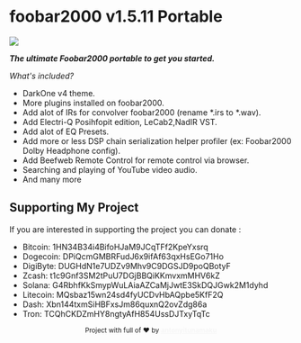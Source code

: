 # foobar2000 v1.5.11 Portable #

![](https://github.com//foobar2000/blob/master/preview.png)

_**The ultimate Foobar2000 portable to get you started.**_

*What's included?*

- DarkOne v4 theme.
- More plugins installed on foobar2000.
- Add alot of IRs for convolver foobar2000 (rename *.irs to *.wav).
- Add Electri-Q Posihfopit edition, LeCab2,NadIR VST.
- Add alot of EQ Presets.
- Add more or less DSP chain serialization helper profiler (ex: Foobar2000 Dolby Headphone config).
- Add Beefweb Remote Control for remote control via browser.
- Searching and playing of YouTube video audio.
- And many more

## Supporting My Project

If you are interested in supporting the project you can donate :
 - Bitcoin: 1HN34B34i4BifoHJaM9JCqTFf2KpeYxsrq
 - Dogecoin: DPiQcmGMBRFudJ6x9ifAf63qxHsEGo71Ho
 - DigiByte: DUGHdN1e7UDZv9Mhv9C9DGSJD9poQBotyF
 - Zcash: t1c9Gnf3SM2tPuU7DGjBBQiKKmvxmMHV6kZ
 - Solana: G4RbhfKkSmypWuLAiaAZCaMjJwtE3SkDQJGwk2M1dyhd
 - Litecoin: MQsbaz15wn24sd4fyUCDvHbAQpbe5KfF2Q
 - Dash: Xbn144txmSiHBFxsJm86quxnQ2ovZdg86a
 - Tron: TCQhCKDZmHY8ngtyAfH854UssDJTxyTqTc


<div align="center">
  <sub>Project with full of ❤ by <a href=https://bearhero.tk target=_blank style=color:#f6f6f6><b>antonyitunamaku</b>
</div>
